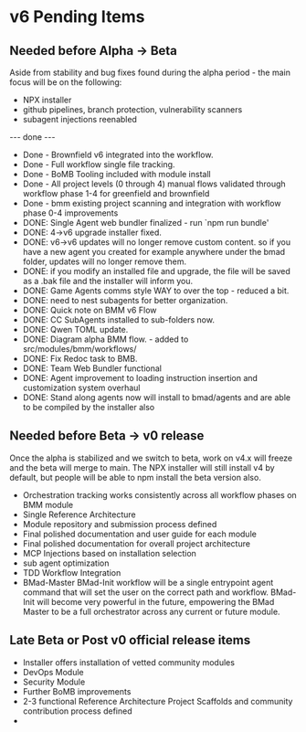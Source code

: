 # v6 Pending Items

## Needed before Alpha → Beta

Aside from stability and bug fixes found during the alpha period - the main focus will be on the following:

- NPX installer
- github pipelines, branch protection, vulnerability scanners
- subagent injections reenabled

--- done ---

- Done - Brownfield v6 integrated into the workflow.
- Done - Full workflow single file tracking.
- Done - BoMB Tooling included with module install
- Done - All project levels (0 through 4) manual flows validated through workflow phase 1-4 for greenfield and brownfield
- Done - bmm existing project scanning and integration with workflow phase 0-4 improvements
- DONE: Single Agent web bundler finalized - run `npm run bundle'
- DONE: 4->v6 upgrade installer fixed.
- DONE: v6->v6 updates will no longer remove custom content. so if you have a new agent you created for example anywhere under the bmad folder, updates will no longer remove them.
- DONE: if you modify an installed file and upgrade, the file will be saved as a .bak file and the installer will inform you.
- DONE: Game Agents comms style WAY to over the top - reduced a bit.
- DONE: need to nest subagents for better organization.
- DONE: Quick note on BMM v6 Flow
- DONE: CC SubAgents installed to sub-folders now.
- DONE: Qwen TOML update.
- DONE: Diagram alpha BMM flow. - added to src/modules/bmm/workflows/
- DONE: Fix Redoc task to BMB.
- DONE: Team Web Bundler functional
- DONE: Agent improvement to loading instruction insertion and customization system overhaul
- DONE: Stand along agents now will install to bmad/agents and are able to be compiled by the installer also

## Needed before Beta → v0 release

Once the alpha is stabilized and we switch to beta, work on v4.x will freeze and the beta will merge to main. The NPX installer will still install v4 by default, but people will be able to npm install the beta version also.

- Orchestration tracking works consistently across all workflow phases on BMM module
- Single Reference Architecture
- Module repository and submission process defined
- Final polished documentation and user guide for each module
- Final polished documentation for overall project architecture
- MCP Injections based on installation selection
- sub agent optimization
- TDD Workflow Integration
- BMad-Master BMad-Init workflow will be a single entrypoint agent command that will set the user on the correct path and workflow. BMad-Init will become very powerful in the future, empowering the BMad Master to be a full orchestrator across any current or future module.

## Late Beta or Post v0 official release items

- Installer offers installation of vetted community modules
- DevOps Module
- Security Module
- Further BoMB improvements
- 2-3 functional Reference Architecture Project Scaffolds and community contribution process defined
-
